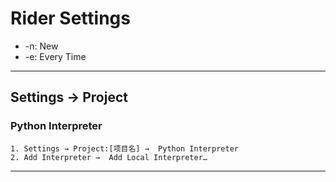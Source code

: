 # Rider Settings
- -n: New
- -e: Every Time
---
## Settings → Project
### Python Interpreter
    1. Settings → Project:[项目名] →  Python Interpreter
    2. Add Interpreter →  Add Local Interpreter…
---
